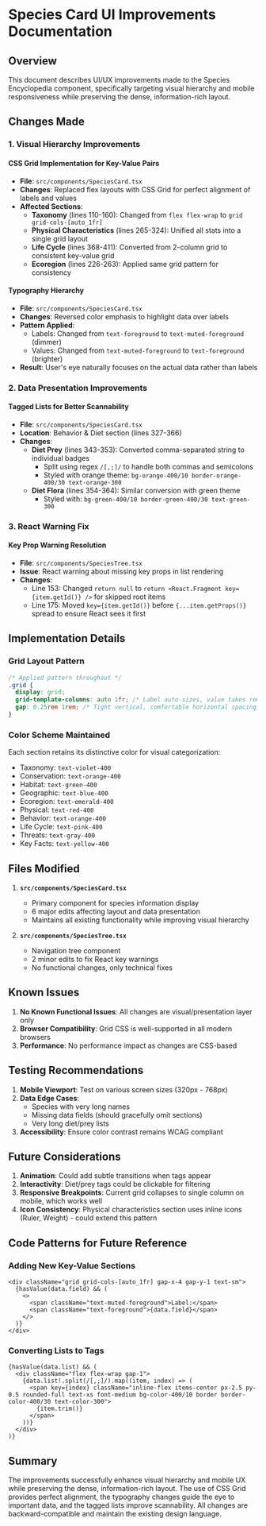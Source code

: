 # Species Card UI Improvements Documentation

## Overview
This document describes UI/UX improvements made to the Species Encyclopedia component, specifically targeting visual hierarchy and mobile responsiveness while preserving the dense, information-rich layout.

## Changes Made

### 1. Visual Hierarchy Improvements

#### CSS Grid Implementation for Key-Value Pairs
- **File**: `src/components/SpeciesCard.tsx`
- **Changes**: Replaced flex layouts with CSS Grid for perfect alignment of labels and values
- **Affected Sections**:
  - **Taxonomy** (lines 110-160): Changed from `flex flex-wrap` to `grid grid-cols-[auto_1fr]`
  - **Physical Characteristics** (lines 265-324): Unified all stats into a single grid layout
  - **Life Cycle** (lines 368-411): Converted from 2-column grid to consistent key-value grid
  - **Ecoregion** (lines 226-263): Applied same grid pattern for consistency

#### Typography Hierarchy
- **File**: `src/components/SpeciesCard.tsx`
- **Changes**: Reversed color emphasis to highlight data over labels
- **Pattern Applied**:
  - Labels: Changed from `text-foreground` to `text-muted-foreground` (dimmer)
  - Values: Changed from `text-muted-foreground` to `text-foreground` (brighter)
- **Result**: User's eye naturally focuses on the actual data rather than labels

### 2. Data Presentation Improvements

#### Tagged Lists for Better Scannability
- **File**: `src/components/SpeciesCard.tsx`
- **Location**: Behavior & Diet section (lines 327-366)
- **Changes**:
  - **Diet Prey** (lines 343-353): Converted comma-separated string to individual badges
    - Split using regex `/[,;]/` to handle both commas and semicolons
    - Styled with orange theme: `bg-orange-400/10 border-orange-400/30 text-orange-300`
  - **Diet Flora** (lines 354-364): Similar conversion with green theme
    - Styled with: `bg-green-400/10 border-green-400/30 text-green-300`

### 3. React Warning Fix

#### Key Prop Warning Resolution
- **File**: `src/components/SpeciesTree.tsx`
- **Issue**: React warning about missing key props in list rendering
- **Changes**:
  - Line 153: Changed `return null` to `return <React.Fragment key={item.getId()} />` for skipped root items
  - Line 175: Moved `key={item.getId()}` before `{...item.getProps()}` spread to ensure React sees it first

## Implementation Details

### Grid Layout Pattern
```css
/* Applied pattern throughout */
.grid {
  display: grid;
  grid-template-columns: auto 1fr; /* Label auto-sizes, value takes remaining space */
  gap: 0.25rem 1rem; /* Tight vertical, comfortable horizontal spacing */
}
```

### Color Scheme Maintained
Each section retains its distinctive color for visual categorization:
- Taxonomy: `text-violet-400`
- Conservation: `text-orange-400`
- Habitat: `text-green-400`
- Geographic: `text-blue-400`
- Ecoregion: `text-emerald-400`
- Physical: `text-red-400`
- Behavior: `text-orange-400`
- Life Cycle: `text-pink-400`
- Threats: `text-gray-400`
- Key Facts: `text-yellow-400`

## Files Modified

1. **`src/components/SpeciesCard.tsx`**
   - Primary component for species information display
   - 6 major edits affecting layout and data presentation
   - Maintains all existing functionality while improving visual hierarchy

2. **`src/components/SpeciesTree.tsx`**
   - Navigation tree component
   - 2 minor edits to fix React key warnings
   - No functional changes, only technical fixes

## Known Issues

1. **No Known Functional Issues**: All changes are visual/presentation layer only
2. **Browser Compatibility**: Grid CSS is well-supported in all modern browsers
3. **Performance**: No performance impact as changes are CSS-based

## Testing Recommendations

1. **Mobile Viewport**: Test on various screen sizes (320px - 768px)
2. **Data Edge Cases**:
   - Species with very long names
   - Missing data fields (should gracefully omit sections)
   - Very long diet/prey lists
3. **Accessibility**: Ensure color contrast remains WCAG compliant

## Future Considerations

1. **Animation**: Could add subtle transitions when tags appear
2. **Interactivity**: Diet/prey tags could be clickable for filtering
3. **Responsive Breakpoints**: Current grid collapses to single column on mobile, which works well
4. **Icon Consistency**: Physical characteristics section uses inline icons (Ruler, Weight) - could extend this pattern

## Code Patterns for Future Reference

### Adding New Key-Value Sections
```tsx
<div className="grid grid-cols-[auto_1fr] gap-x-4 gap-y-1 text-sm">
  {hasValue(data.field) && (
    <>
      <span className="text-muted-foreground">Label:</span>
      <span className="text-foreground">{data.field}</span>
    </>
  )}
</div>
```

### Converting Lists to Tags
```tsx
{hasValue(data.list) && (
  <div className="flex flex-wrap gap-1">
    {data.list!.split(/[,;]/).map((item, index) => (
      <span key={index} className="inline-flex items-center px-2.5 py-0.5 rounded-full text-xs font-medium bg-color-400/10 border border-color-400/30 text-color-300">
        {item.trim()}
      </span>
    ))}
  </div>
)}
```

## Summary

The improvements successfully enhance visual hierarchy and mobile UX while preserving the dense, information-rich layout. The use of CSS Grid provides perfect alignment, the typography changes guide the eye to important data, and the tagged lists improve scannability. All changes are backward-compatible and maintain the existing design language.